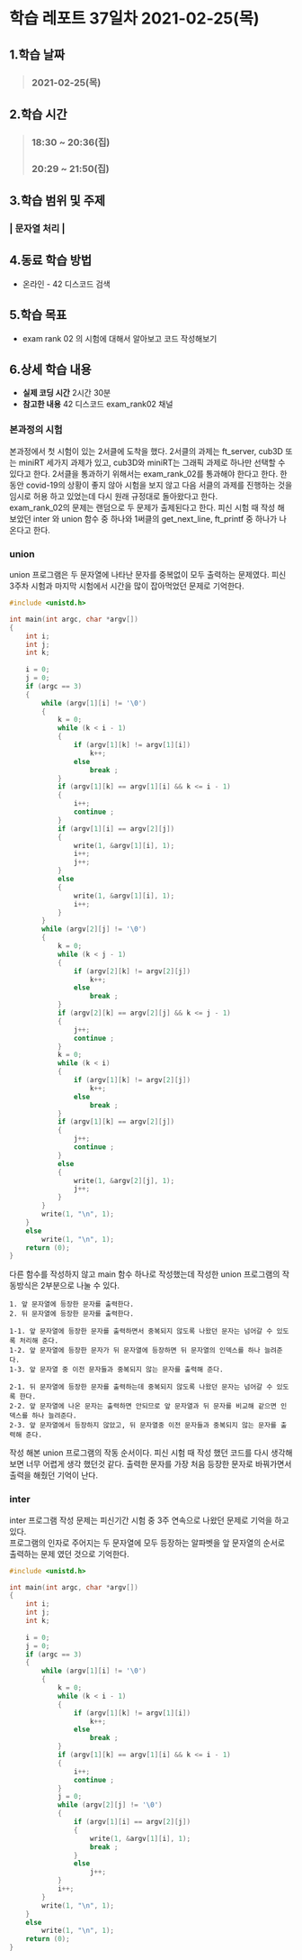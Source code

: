 # 학습 레포트 37일차 2021-02-25(목)

## 1.학습 날짜
> ### 2021-02-25(목)

## 2.학습 시간
> ### 18:30 ~ 20:36(집)
> ### 20:29 ~ 21:50(집)

## 3.학습 범위 및 주제
### | 문자열 처리 |

## 4.동료 학습 방법
- 온라인 - 42 디스코드 검색

## 5.학습 목표
- exam rank 02 의 시험에 대해서 알아보고 코드 작성해보기

## 6.상세 학습 내용
- **실제 코딩 시간** 2시간 30분
- **참고한 내용** 42 디스코드 exam_rank02 채널

### 본과정의 시험
본과정에서 첫 시험이 있는 2서클에 도착을 했다. 2서클의 과제는 ft_server, cub3D 또는 miniRT 세가지 과제가 있고, cub3D와 miniRT는 그래픽 과제로 하나만 선택할 수 있다고 한다. 2서클을 통과하기 위해서는 exam_rank_02를 통과해야 한다고 한다. 한동안 covid-19의 상황이 좋지 않아 시험을 보지 않고 다음 서클의 과제를 진행하는 것을 임시로 허용 하고 있었는데 다시 원래 규정대로 돌아왔다고 한다.\
exam_rank_02의 문제는 랜덤으로 두 문제가 출제된다고 한다. 피신 시험 때 작성 해 보았던 inter 와 union 함수 중 하나와 1써클의 get_next_line, ft_printf 중 하나가 나온다고 한다.

### union
union 프로그램은 두 문자열에 나타난 문자를 중복없이 모두 출력하는 문제였다. 피신 3주차 시험과 마지막 시험에서 시간을 많이 잡아먹었던 문제로 기억한다.

```c
#include <unistd.h>

int main(int argc, char *argv[])
{
    int i;
    int j;
    int k;
    
    i = 0;
    j = 0;
    if (argc == 3)
    {
        while (argv[1][i] != '\0')
        {
            k = 0;
            while (k < i - 1)
            {
                if (argv[1][k] != argv[1][i])
                    k++;
                else
                    break ;
            }
            if (argv[1][k] == argv[1][i] && k <= i - 1)
            {
                i++;
                continue ;
            }
            if (argv[1][i] == argv[2][j])
            {
                write(1, &argv[1][i], 1);
                i++;
                j++;
            }
            else
            {
                write(1, &argv[1][i], 1);
                i++;
            }
        }
        while (argv[2][j] != '\0')
        {
            k = 0;
            while (k < j - 1)
            {
                if (argv[2][k] != argv[2][j])
                    k++;
                else
                    break ;
            }
            if (argv[2][k] == argv[2][j] && k <= j - 1)
            {
                j++;
                continue ;
            }
            k = 0;
            while (k < i)
            {
                if (argv[1][k] != argv[2][j])
                    k++;
                else
                    break ;
            }
            if (argv[1][k] == argv[2][j])
            {
                j++;
                continue ;
            }
            else
            {
                write(1, &argv[2][j], 1);
                j++;
            }
        }
        write(1, "\n", 1);
    }
    else
        write(1, "\n", 1);
    return (0);
}
```
다른 함수를 작성하지 않고 main 함수 하나로 작성했는데 작성한 union 프로그램의 작동방식은 2부분으로 나눌 수 있다.
```
1. 앞 문자열에 등장한 문자를 출력한다.
2. 뒤 문자열에 등장한 문자를 출력한다.
```
```
1-1. 앞 문자열에 등장한 문자를 출력하면서 중복되지 않도록 나왔던 문자는 넘어갈 수 있도록 처리해 준다.
1-2. 앞 문자열에 등장한 문자가 뒤 문자열에 등장하면 뒤 문자열의 인덱스를 하나 늘려준다.
1-3. 앞 문자열 중 이전 문자들과 중복되지 않는 문자를 출력해 준다.
```
```
2-1. 뒤 문자열에 등장한 문자를 출력하는데 중복되지 않도록 나왔던 문자는 넘어갈 수 있도록 한다.
2-2. 앞 문자열에 나온 문자는 출력하면 안되므로 앞 문자열과 뒤 문자를 비교해 같으면 인덱스를 하나 늘려준다.
2-3. 앞 문자열에서 등장하지 않았고, 뒤 문자열중 이전 문자들과 중복되지 않는 문자를 출력해 준다.
```
작성 해본 union 프로그램의 작동 순서이다. 피신 시험 때 작성 했던 코드를 다시 생각해보면 너무 어렵게 생각 했던것 같다. 출력한 문자를 가장 처음 등장한 문자로 바꿔가면서 출력을 해줬던 기억이 난다.

### inter
inter 프로그램 작성 문제는 피신기간 시험 중 3주 연속으로 나왔던 문제로 기억을 하고 있다.\
프로그램의 인자로 주어지는 두 문자열에 모두 등장하는 알파벳을 앞 문자열의 순서로 출력하는 문제 였던 것으로 기억한다.
```c
#include <unistd.h>

int main(int argc, char *argv[])
{
    int i;
    int j;
    int k;
    
    i = 0;
    j = 0;
    if (argc == 3)
    {
        while (argv[1][i] != '\0')
        {
            k = 0;
            while (k < i - 1)
            {
                if (argv[1][k] != argv[1][i])
                    k++;
                else
                    break ;
            }
            if (argv[1][k] == argv[1][i] && k <= i - 1)
            {
                i++;
                continue ;
            }
            j = 0;
            while (argv[2][j] != '\0')
            {
                if (argv[1][i] == argv[2][j])
                {
                    write(1, &argv[1][i], 1);
                    break ;
                }
                else
                    j++;
            }
            i++;
        }
        write(1, "\n", 1);
    }
    else
        write(1, "\n", 1);
    return (0);
}
```